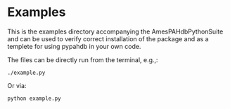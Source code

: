 # Examples

This is the examples directory accompanying the AmesPAHdbPythonSuite
and can be used to verify correct installation of the package and as a
templete for using pypahdb in your own code.

The files can be directly run from the terminal, e.g.,:

```./example.py```

Or via:

```python example.py```

